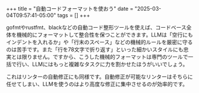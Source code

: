 
+++
title = "自動コードフォーマットを使おう"
date = "2025-03-04T09:57:41-05:00"
tags = []
+++

gofmtやrustfmt、blackなどの自動コード整形ツールを使えば、コードベース全体を機械的にフォーマットして整合性を保つことができます。LLMは「空行にもインデントを入れるか」や「行末のスペース」などの機械的ルールを厳密に守るのは苦手です。また「行を78文字で折り返す」といった細かいスタイルにも忠実とは限りません。ですから、こうした機械的フォーマットは専門のツールで一括で行い、LLMにはもっと複雑なタスクに力を割かせたほうがいいでしょう。

これはリンターの自動修正にも同様です。自動修正が可能なリンターはそちらに任せてしまい、LLMを使うのはより高度な修正に集中させるのが効率的です。

